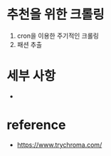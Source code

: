 # 추천을 위한 크롤링
1. cron을 이용한 주기적인 크롤링
2. 패션  추출

# 세부 사항 
- 



# reference
- https://www.trychroma.com/